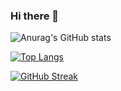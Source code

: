 ### Hi there 👋

<!--
**KipmurkorDev/KipmurkorDev** is a ✨ _special_ ✨ repository because its `README.md` (this file) appears on your GitHub profile.

Here are some ideas to get you started:

- 🔭 I’m currently working on ...
- 🌱 I’m currently learning ...
- 👯 I’m looking to collaborate on ...
- 🤔 I’m looking for help with ...
- 💬 Ask me about ...
- 📫 How to reach me: ...
- 😄 Pronouns: ...
- ⚡ Fun fact: ...
-->
![Anurag's GitHub stats](https://github-readme-stats.vercel.app/api?username=KipmurkorDev&count_private=true)
<!-- ![Anurag's GitHub stats](https://github-readme-stats.vercel.app/api?username=KipmurkorDev&show_icons=true&count_private=true)) -->
<!-- [![Anurag's GitHub stats-Dark](https://github-readme-stats.vercel.app/api?username=KipmurkorDev&show_icons=true&theme=dark#gh-dark-mode-only)](https://github.com/anuraghazra/github-readme-stats#gh-dark-mode-only)
 -->
 [![Top Langs](https://github-readme-stats.vercel.app/api/top-langs/?username=anuraghazra&layout=compact)](https://github.com/anuraghazra/github-readme-stats)

[![GitHub Streak](http://github-readme-streak-stats.herokuapp.com?user=KipmurkorDev&theme=dark)](https://git.io/streak-stats)
